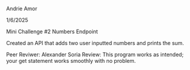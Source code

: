 Andrie Amor 

1/6/2025

Mini Challenge #2 Numbers Endpoint

Created an API that adds two user inputted numbers and prints the sum.


Peer Reviwer: Alexander Soria
Review: This program works as intended; your get statement works smoothly with no problem.
